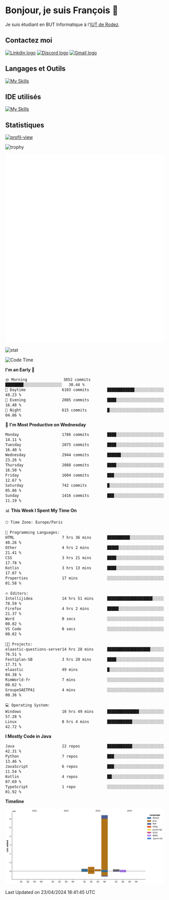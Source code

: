 # Bonjour, je suis François 👋

Je suis étudiant en BUT Informatique à l'[IUT de Rodez](https://iut-rodez.fr).

## Contactez moi

<p>
<a href="https://www.linkedin.com/in/fran%C3%A7ois-de-saint-palais-00985327a/" target="blank"><img src="https://img.shields.io/badge/LinkedIn-0077B5?style=for-the-badge&logo=linkedin&logoColor=white" alt="Linkdin logo"/></a>
<a href="https://discord.gg/francis389" target="blank"><img src="https://img.shields.io/badge/Discord-7289DA?style=for-the-badge&logo=discord&logoColor=white" alt="Discord logo" /></a>
<a href="mailto:francois-sp@gmx.fr" target="blank"><img src="https://img.shields.io/badge/Gmail-D14836?style=for-the-badge&logo=gmail&logoColor=white" alt="Gmail logo"/></a> 
</p>

## Langages et Outils

[![My Skills](https://skillicons.dev/icons?i=java,py,kotlin,spring,git,html,css,sass,vue,angular,react,bootstrap,js,jquery,ts,php,mysql,sqlite,grafana,linux,windows,figma,postman)](https://skillicons.dev)

## IDE utilisés

[![My Skills](https://skillicons.dev/icons?i=idea,phpstorm,pycharm,androidstudio,vscode,webstorm,eclipse)](https://skillicons.dev)

## Statistiques

[![profil-view](https://komarev.com/ghpvc/?username=francois389&label=Profile%20views&color=0e75b6&style=flat)](https://github.com/ryo-ma/github-profile-trophy)

![trophy](https://github-profile-trophy.vercel.app/?username=Francois389&theme=onedark&column=-1)

![top-lang](https://raw.githubusercontent.com/Francois389/github-stat/master/generated/languages.svg#gh-dark-mode-only)
![](https://raw.githubusercontent.com/Francois389/github-stat/master/generated/overview.svg#gh-dark-mode-only)

![stat](https://github-readme-stats.vercel.app/api?username=francois389&show_icons=true&locale=fr&theme=onedark)

<!--START_SECTION:waka-->
![Code Time](http://img.shields.io/badge/Code%20Time-166%20hrs%208%20mins-blue)

**I'm an Early 🐤** 

```text
🌞 Morning                3852 commits        ████████░░░░░░░░░░░░░░░░░   30.44 % 
🌆 Daytime                6103 commits        ████████████░░░░░░░░░░░░░   48.23 % 
🌃 Evening                2085 commits        ████░░░░░░░░░░░░░░░░░░░░░   16.48 % 
🌙 Night                  615 commits         █░░░░░░░░░░░░░░░░░░░░░░░░   04.86 % 
```
📅 **I'm Most Productive on Wednesday** 

```text
Monday                   1786 commits        ████░░░░░░░░░░░░░░░░░░░░░   14.11 % 
Tuesday                  2075 commits        ████░░░░░░░░░░░░░░░░░░░░░   16.40 % 
Wednesday                2944 commits        ██████░░░░░░░░░░░░░░░░░░░   23.26 % 
Thursday                 2088 commits        ████░░░░░░░░░░░░░░░░░░░░░   16.50 % 
Friday                   1604 commits        ███░░░░░░░░░░░░░░░░░░░░░░   12.67 % 
Saturday                 742 commits         █░░░░░░░░░░░░░░░░░░░░░░░░   05.86 % 
Sunday                   1416 commits        ███░░░░░░░░░░░░░░░░░░░░░░   11.19 % 
```


📊 **This Week I Spent My Time On** 

```text
🕑︎ Time Zone: Europe/Paris

💬 Programming Languages: 
HTML                     7 hrs 36 mins       ██████████░░░░░░░░░░░░░░░   40.26 % 
Other                    4 hrs 2 mins        █████░░░░░░░░░░░░░░░░░░░░   21.41 % 
CSS                      3 hrs 21 mins       ████░░░░░░░░░░░░░░░░░░░░░   17.78 % 
Kotlin                   3 hrs 13 mins       ████░░░░░░░░░░░░░░░░░░░░░   17.07 % 
Properties               17 mins             ░░░░░░░░░░░░░░░░░░░░░░░░░   01.58 % 

🔥 Editors: 
Intellijidea             14 hrs 51 mins      ████████████████████░░░░░   78.59 % 
Firefox                  4 hrs 2 mins        █████░░░░░░░░░░░░░░░░░░░░   21.37 % 
Word                     0 secs              ░░░░░░░░░░░░░░░░░░░░░░░░░   00.02 % 
VS Code                  0 secs              ░░░░░░░░░░░░░░░░░░░░░░░░░   00.02 % 

🐱‍💻 Projects: 
elaastic-questions-server14 hrs 28 mins      ███████████████████░░░░░░   76.51 % 
Festiplan-SB             3 hrs 20 mins       ████░░░░░░░░░░░░░░░░░░░░░   17.71 % 
elaastic                 49 mins             █░░░░░░░░░░░░░░░░░░░░░░░░   04.38 % 
RimWorld-fr              7 mins              ░░░░░░░░░░░░░░░░░░░░░░░░░   00.62 % 
GroupeSAETPA1            4 mins              ░░░░░░░░░░░░░░░░░░░░░░░░░   00.36 % 

💻 Operating System: 
Windows                  10 hrs 49 mins      ██████████████░░░░░░░░░░░   57.28 % 
Linux                    8 hrs 4 mins        ███████████░░░░░░░░░░░░░░   42.72 % 
```

**I Mostly Code in Java** 

```text
Java                     22 repos            ███████████░░░░░░░░░░░░░░   42.31 % 
Python                   7 repos             ███░░░░░░░░░░░░░░░░░░░░░░   13.46 % 
JavaScript               6 repos             ███░░░░░░░░░░░░░░░░░░░░░░   11.54 % 
Kotlin                   4 repos             ██░░░░░░░░░░░░░░░░░░░░░░░   07.69 % 
TypeScript               1 repo              ░░░░░░░░░░░░░░░░░░░░░░░░░   01.92 % 
```



**Timeline**

![Lines of Code chart](https://raw.githubusercontent.com/Francois389/Francois389/main/assets/bar_graph.png)


 Last Updated on 23/04/2024 18:41:45 UTC
<!--END_SECTION:waka-->
